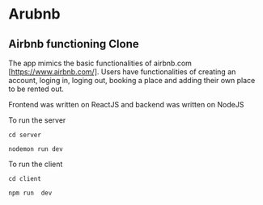 # Arubnb
## Airbnb functioning Clone

The app mimics the basic functionalities of airbnb.com [https://www.airbnb.com/].
Users have functionalities of creating an account, loging in, loging out, booking a place and adding their own place to be rented out.

Frontend was written on ReactJS and backend was written on NodeJS

To run the server

`cd server`


`nodemon run dev`

To run the client


`cd client`


`npm run  dev`
